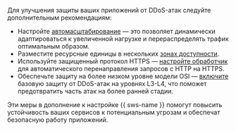 Для улучшения защиты ваших приложений от DDoS-атак следуйте дополнительным рекомендациям:

* Настройте [автомасштабирование](../../application-load-balancer/concepts/application-load-balancer.md#lcu-scaling) — это позволяет динамически адаптироваться к увеличенной нагрузке и перераспределять трафик оптимальным образом.
* Разместите ресурсные единицы в нескольких [зонах доступности](../../overview/concepts/geo-scope.md).
* Используйте защищенный протокол HTTPS — [настройте обработчик](../../application-load-balancer/concepts/application-load-balancer.md#listener) для автоматического перенаправления запросов с HTTP на HTTPS.
* Обеспечьте защиту на более низком уровне модели OSI — [включите](../../smartwebsecurity/tutorials/alb-with-ddos-protection/console.md) базовую защиту от DDoS-атак на уровнях L3-L4, что поможет предотвратить часть атак на более ранней стадии.

Эти меры в дополнение к настройке {{ sws-name }} помогут повысить устойчивость ваших сервисов к потенциальным угрозам и обеспечат безопасную работу приложений.